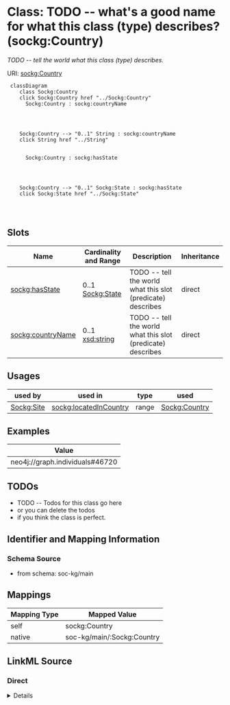 

# Class: TODO -- what's a good name for what this class (type) describes? (sockg:Country)


_TODO -- tell the world what this class (type) describes._





URI: [sockg:Country](http://www.semanticweb.org/sockg/ontologies/2024/0/soil-carbon-ontology/Country)






```mermaid
 classDiagram
    class Sockg:Country
    click Sockg:Country href "../Sockg:Country"
      Sockg:Country : sockg:countryName
        
          
    
    
    Sockg:Country --> "0..1" String : sockg:countryName
    click String href "../String"

        
      Sockg:Country : sockg:hasState
        
          
    
    
    Sockg:Country --> "0..1" Sockg:State : sockg:hasState
    click Sockg:State href "../Sockg:State"

        
      
```




<!-- no inheritance hierarchy -->


## Slots

| Name | Cardinality and Range | Description | Inheritance |
| ---  | --- | --- | --- |
| [sockg:hasState](../slots/sockg:hasState.md) | 0..1 <br/> [Sockg:State](../classes/Sockg:State.md) | TODO -- tell the world what this slot (predicate) describes | direct |
| [sockg:countryName](../slots/sockg:countryName.md) | 0..1 <br/> [xsd:string](http://www.w3.org/2001/XMLSchema#string) | TODO -- tell the world what this slot (predicate) describes | direct |





## Usages

| used by | used in | type | used |
| ---  | --- | --- | --- |
| [Sockg:Site](../classes/Sockg:Site.md) | [sockg:locatedInCountry](../slots/sockg:locatedInCountry.md) | range | [Sockg:Country](../classes/Sockg:Country.md) |







## Examples

| Value |
| --- |
| neo4j://graph.individuals#46720 |

## TODOs

* TODO -- Todos for this class go here
* or you can delete the todos
* if you think the class is perfect.

## Identifier and Mapping Information







### Schema Source


* from schema: soc-kg/main




## Mappings

| Mapping Type | Mapped Value |
| ---  | ---  |
| self | sockg:Country |
| native | soc-kg/main/:Sockg:Country |







## LinkML Source

<!-- TODO: investigate https://stackoverflow.com/questions/37606292/how-to-create-tabbed-code-blocks-in-mkdocs-or-sphinx -->

### Direct

<details>
```yaml
name: sockg:Country
description: TODO -- tell the world what this class (type) describes.
title: TODO -- what's a good name for what this class (type) describes?
todos:
- TODO -- Todos for this class go here
- or you can delete the todos
- if you think the class is perfect.
notes:
- There are 3 instances of this class.
examples:
- value: neo4j://graph.individuals#46720
from_schema: soc-kg/main
slots:
- sockg:hasState
- sockg:countryName
class_uri: sockg:Country

```
</details>

### Induced

<details>
```yaml
name: sockg:Country
description: TODO -- tell the world what this class (type) describes.
title: TODO -- what's a good name for what this class (type) describes?
todos:
- TODO -- Todos for this class go here
- or you can delete the todos
- if you think the class is perfect.
notes:
- There are 3 instances of this class.
examples:
- value: neo4j://graph.individuals#46720
from_schema: soc-kg/main
attributes:
  sockg:hasState:
    name: sockg:hasState
    description: TODO -- tell the world what this slot (predicate) describes.
    todos:
    - TODO -- Todos for this slot go here
    - or you can delete the todos
    - if you think the class is perfect.
    comments:
    - 20 occurrences with subject type sockg:Country and object type sockg:State.
    examples:
    - value: neo4j://graph.individuals#46720 sockg:hasState neo4j://graph.individuals#331926
    from_schema: soc-kg/main
    rank: 1000
    slot_uri: sockg:hasState
    alias: sockg:hasState
    owner: sockg:Country
    domain_of:
    - sockg:Country
    range: sockg:State
  sockg:countryName:
    name: sockg:countryName
    description: TODO -- tell the world what this slot (predicate) describes.
    todos:
    - TODO -- Todos for this slot go here
    - or you can delete the todos
    - if you think the class is perfect.
    comments:
    - 3 occurrences with subject type sockg:Country and object type string.
    examples:
    - value: neo4j://graph.individuals#46721 sockg:countryName United States
    from_schema: soc-kg/main
    rank: 1000
    slot_uri: sockg:countryName
    alias: sockg:countryName
    owner: sockg:Country
    domain_of:
    - sockg:Country
    range: string
class_uri: sockg:Country

```
</details>